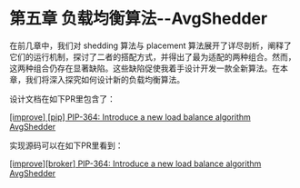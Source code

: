 # 第五章 负载均衡算法--AvgShedder

在前几章中，我们对 shedding 算法与 placement 算法展开了详尽剖析，阐释了它们的运行机制，探讨了二者的搭配方式，并得出了最为适配的两种组合。然而，这两种组合仍存在显著缺陷。这些缺陷促使我着手设计开发一款全新算法。在本章，我们将深入探究如何设计新的负载均衡算法。

设计文档在如下PR里包含了：

[\[improve\] \[pip\] PIP-364: Introduce a new load balance algorithm AvgShedder](https://github.com/apache/pulsar/pull/22946)



实现源码可以在如下PR里看到：

[\[improve\]\[broker\] PIP-364: Introduce a new load balance algorithm AvgShedder](https://github.com/apache/pulsar/pull/22949)

